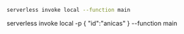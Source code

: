 ```bash
serverless invoke local --function main
```

serverless invoke local -p {  "id":"anicas" }  --function main

